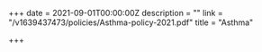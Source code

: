 +++
date = 2021-09-01T00:00:00Z
description = ""
link = "/v1639437473/policies/Asthma-policy-2021.pdf"
title = "Asthma"

+++
